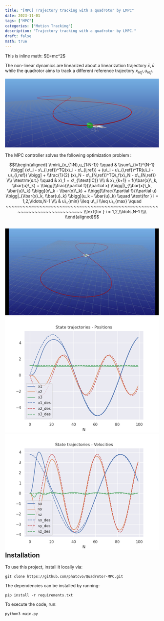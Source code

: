 ```yaml
---
title: "[MPC] Trajectory tracking with a quadrotor by LMPC"
date: 2023-11-01
tags: ["MPC"]
categories: ["Motion Tracking"]
description: "Trajectory tracking with a quadrotor by LMPC."
draft: false
math: true
---
```

This is inline math: \$E=mc^2\$

The non-linear dynamics are linearized about a linearization trajectory $\bar{x}, \bar{u}$ while the quadrotor aims to track a different reference trajectory 
$x_{ref}, u_{ref}$.

![](https://raw.githubusercontent.com/phatcvo/Quadrotor-MPC/main/images/drone_image.png)

The MPC controller solves the following optimization problem :


$$\\begin{aligned} 
\\min\_{x_{1:N},u_{1:N-1}} \\quad & \\sum\_{i=1}^{N-1} \\bigg[ (x\_i - x\_{i,ref})^TQ(x\_i - x\_{i,ref}) + (u\_i - u\_{i,ref})^TR(u\_i - u\_{i,ref}) \\bigg] + \\frac{1}{2} (x\_N - x\_{N,ref})^TQ\_f(x\_N - x\_{N,ref}) \\\\
\\textrm{s.t.} \\quad 
 & x\_1 = x\_{\\text{IC}} \\\\ 
 & x\_{k+1} = f(\\bar{x}\_k, \\bar{u}\_k) + \\bigg[\\frac{\\partial f}{\\partial x} \\bigg|\_{\\bar{x}\_k, \\bar{u}\_k}  \\bigg](x\_k - \\bar{x}\_k) + \\bigg[\\frac{\\partial f}{\\partial u} \\bigg|_{\\bar{x}_k, \\bar{u}_k}  \\bigg](u_k - \\bar{u}_k)   \\quad \\text{for } i = 1,2,\\ldots,N-1 \\\\ 
 & u\_{min} \\leq u\_i \\leq u\_{max} \\quad ~~~~~~~~~~~~~~~~~~~~~~~~~~~~~~~~~~~~~~~~~~~~~~~~~~~~~~~~~~~~~~~~~~~~~~~~~~~~~ \\text{for } i = 1,2,\\ldots,N-1 \\\\ 
 \\end{aligned}$$


![](https://raw.githubusercontent.com/phatcvo/Quadrotor-MPC/main/images/drone.gif)
![](https://raw.githubusercontent.com/phatcvo/Quadrotor-MPC/main/images/state_trajectories_pos.png)
![](https://raw.githubusercontent.com/phatcvo/Quadrotor-MPC/main/images/state_trajectories_vel.png)
Installation
------------

To use this project, install it locally via:
```
git clone https://github.com/phatcvo/Quadrotor-MPC.git
```

The dependencies can be installed by running:
```
pip install -r requirements.txt
```

To execute the code, run:
```
python3 main.py
```
